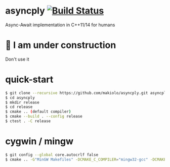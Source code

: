 # asyncply [![Build Status](https://img.shields.io/shippable/55f433501895ca447414d610/master.svg)](https://app.shippable.com/projects/55f433501895ca447414d610)
Async-Await implementation in C++11/14 for humans

# :construction: I am under construction
Don't use it

# quick-start
```bash
$ git clone --recursive https://github.com/makiolo/asyncply.git asyncply
$ cd asyncply
$ mkdir release
$ cd release
$ cmake .. (default compiler)
$ cmake --build . --config release
$ ctest . -C release
```
# cygwin / mingw
```bash
$ git config --global core.autocrlf false
$ cmake .. -G"MinGW Makefiles" -DCMAKE_C_COMPILER="mingw32-gcc" -DCMAKE_CXX_COMPILER="mingw32-g++" (I use with Mingw)
```
